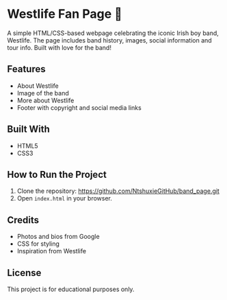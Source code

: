 # Westlife Fan Page 🎤

A simple HTML/CSS-based webpage celebrating the iconic Irish boy band, Westlife. The page includes band history, images, social information and tour info. Built with love for the band!

## Features

- About Westlife
- Image of the band
- More about Westlife
- Footer with copyright and social media links

## Built With

- HTML5
- CSS3

## How to Run the Project

1. Clone the repository: https://github.com/NtshuxieGitHub/band_page.git
2. Open `index.html` in your browser.

## Credits

- Photos and bios from Google
- CSS for styling
- Inspiration from Westlife

## License

This project is for educational purposes only.
